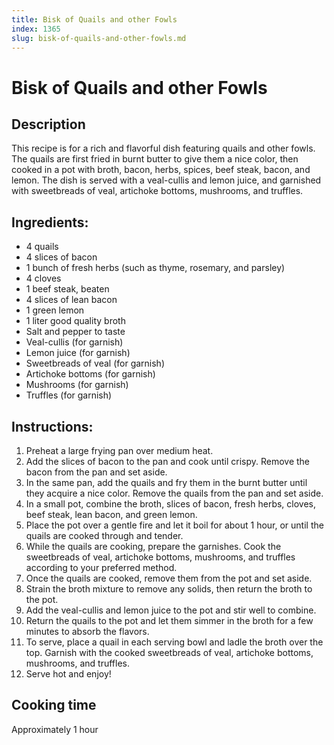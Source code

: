 ```yaml
---
title: Bisk of Quails and other Fowls
index: 1365
slug: bisk-of-quails-and-other-fowls.md
---
```


# Bisk of Quails and other Fowls

## Description
This recipe is for a rich and flavorful dish featuring quails and other fowls. The quails are first fried in burnt butter to give them a nice color, then cooked in a pot with broth, bacon, herbs, spices, beef steak, bacon, and lemon. The dish is served with a veal-cullis and lemon juice, and garnished with sweetbreads of veal, artichoke bottoms, mushrooms, and truffles.

## Ingredients:
- 4 quails
- 4 slices of bacon
- 1 bunch of fresh herbs (such as thyme, rosemary, and parsley)
- 4 cloves
- 1 beef steak, beaten
- 4 slices of lean bacon
- 1 green lemon
- 1 liter good quality broth
- Salt and pepper to taste
- Veal-cullis (for garnish)
- Lemon juice (for garnish)
- Sweetbreads of veal (for garnish)
- Artichoke bottoms (for garnish)
- Mushrooms (for garnish)
- Truffles (for garnish)

## Instructions:
1. Preheat a large frying pan over medium heat.
2. Add the slices of bacon to the pan and cook until crispy. Remove the bacon from the pan and set aside.
3. In the same pan, add the quails and fry them in the burnt butter until they acquire a nice color. Remove the quails from the pan and set aside.
4. In a small pot, combine the broth, slices of bacon, fresh herbs, cloves, beef steak, lean bacon, and green lemon.
5. Place the pot over a gentle fire and let it boil for about 1 hour, or until the quails are cooked through and tender.
6. While the quails are cooking, prepare the garnishes. Cook the sweetbreads of veal, artichoke bottoms, mushrooms, and truffles according to your preferred method.
7. Once the quails are cooked, remove them from the pot and set aside.
8. Strain the broth mixture to remove any solids, then return the broth to the pot.
9. Add the veal-cullis and lemon juice to the pot and stir well to combine.
10. Return the quails to the pot and let them simmer in the broth for a few minutes to absorb the flavors.
11. To serve, place a quail in each serving bowl and ladle the broth over the top. Garnish with the cooked sweetbreads of veal, artichoke bottoms, mushrooms, and truffles.
12. Serve hot and enjoy!

## Cooking time
Approximately 1 hour
